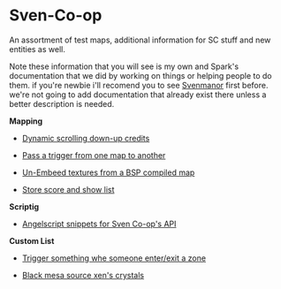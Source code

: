# Sven-Co-op
An assortment of test maps, additional information for SC stuff and new entities as well.

Note these information that you will see is my own and Spark's documentation that we did by working on things or helping people to do them.
if you're newbie i'll recomend you to see [Svenmanor](https://sites.google.com/site/svenmanor/) first before.
we're not going to add documentation that already exist there unless a better description is needed.


**Mapping**

- [Dynamic scrolling down-up credits](https://github.com/Mikk155/Sven-Co-op/tree/main/Default%20content/dynamic%20credits)

- [Pass a trigger from one map to another](https://github.com/Mikk155/Sven-Co-op/tree/main/Default%20content/env_global)

- [Un-Embeed textures from a BSP compiled map](https://github.com/Mikk155/Sven-Co-op/blob/main/Default%20content/un-embed_textures.md)

- [Store score and show list](https://github.com/Mikk155/Sven-Co-op/tree/main/Default%20content/store%20score)

**Scriptig**

- [Angelscript snippets for Sven Co-op's API](https://github.com/Mikk155/Sven-Co-op/blob/main/Default%20content/sc-angelscript.snippets.json)

**Custom List**

- [Trigger something whe someone enter/exit a zone](https://github.com/Mikk155/Sven-Co-op/tree/main/Custom%20content/trigger_inout)

- [Black mesa source xen's crystals](https://github.com/Mikk155/Sven-Co-op/tree/main/Custom%20content/env_crystal)
